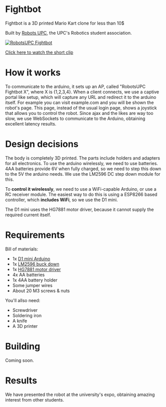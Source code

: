 # Fightbot

Fightbot is a 3D printed Mario Kart clone for less than 10$

Built by [Robots UPC](http://www.robotsupc.com), the UPC's Robotics student association.

[
![RobotsUPC Fightbot](https://user-images.githubusercontent.com/4309591/30709458-8d69d27e-9f02-11e7-93b9-6cad5980506c.gif)
](https://youtu.be/2lzYGl3RAvY)

[Click here to watch the short clip](https://youtu.be/2lzYGl3RAvY)

# How it works
To communicate to the arduino, it sets up an AP, called "RobotsUPC Fightbot X", where X is {1,2,3,4}.
When a client connects, we use a captive portal like setup, which will capture any URL and redirect it to the arduino itself.
For example you can visit example.com and you will be shown the robot's page.
This page, instead of the usual login page, shows a joystick that allows you to control the robot.
Since ajax and the likes are way too slow, we use WebSockets to communicate to the Arduino, obtaining excellent latency results.



# Design decisions
The body is completely 3D printed. The parts include holders and adapters for all electronics.
To use the arduino wirelessly, we need to use batteries. 4AA batteries provide 6V when fully charged, so we need to 
step this down to the 5V the arduino needs. We use the LM2596 DC step down module for this.

To **control it wirelessly**, we need to use a WiFi-capable Arduino, or use a RC receiver module.
The easiest way to do this is using a ESP8266 based controller, which **includes WiFi**, so we use the D1 mini.

The D1 mini uses the HG7881 motor driver, because it cannot supply the required current itself.



# Requirements
Bill of materials:
* 1x [D1 mini Arduino](https://www.aliexpress.com/item/D1-mini-Mini-NodeMcu-4M-bytes-Lua-WIFI-Internet-of-Things-development-board-based-ESP8266-by/32635160765.html?)
* 1x [LM2596 buck down](https://www.aliexpress.com/item/15924-Free-shipping-DC-DC-Step-Down-Converter-Module-LM2596-DC-4-0-40-to-1/32354635261.html)
* 1x [HG7881 motor driver](https://www.aliexpress.com/item/5pcs-lot-HG7881-HG7881CP-two-road-motor-driven-motor-driver-module-for-arduino-2-channel-motor/1919127484.html)
* 4x AA batteries
* 1x 4AA battery holder
* Some jumper wires
* About 20 M3 screws & nuts

You'll allso need:
* Screwdriver
* Soldering iron
* A knife
* A 3D printer

# Building
Coming soon.

# Results
We have presented the robot at the university's expo, obtaining amazing interest from other students.
